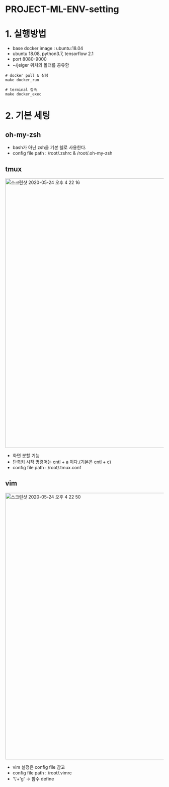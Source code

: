 # PROJECT-ML-ENV-setting

# 1. 실행방법

- base docker image : ubuntu:18.04
- ubuntu 18.08, python3.7, tensorflow 2.1
- port 8080-9000
- ~/jeiger 위치의 폴더를 공유함
```
# docker pull & 실행
make docker_run

# terminal 접속
make docker_exec
```

# 2. 기본 세팅
## oh-my-zsh
  - bash가 아닌 zsh을 기본 쉘로 사용한다.
  - config file path : /root/.zshrc & /root/.oh-my-zsh
  
## tmux
<img width="853" alt="스크린샷 2020-05-24 오후 4 22 16" src="https://user-images.githubusercontent.com/18637774/82748158-bd256f80-9dda-11ea-8fa9-077898b3c01e.png">
  
  - 화면 분할 기능
  - 단축키 시작 명령어는 cntl + a 이다.(기본은 cntl + c)
  - config file path : /root/.tmux.conf

## vim
<img width="844" alt="스크린샷 2020-05-24 오후 4 22 50" src="https://user-images.githubusercontent.com/18637774/82748167-d1696c80-9dda-11ea-87ac-582da04dfbcc.png">
  
  - vim 설정은 config file 참고
  - config file path : /root/.vimrc
  - '\\'+'g' -> 함수 define

